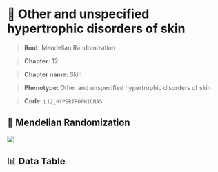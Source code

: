 # 🧪 Other and unspecified hypertrophic disorders of skin

> **Root:** Mendelian Randomization

> **Chapter:** 12  

> **Chapter name:** Skin

> **Phenotype:** Other and unspecified hypertrophic disorders of skin  

> **Code:** `L12_HYPERTROPHICNAS`

## 🧬 Mendelian Randomization  

<img src="/MR/Figures/Forward/L12_HYPERTROPHICNAS.png"/>

## 📊 Data Table

<CsvTableMRF src="/public/MR/Data/Forward/L12_HYPERTROPHICNAS.csv"/>
